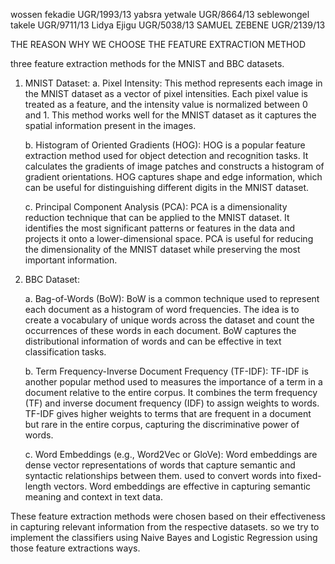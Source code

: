 wossen fekadie UGR/1993/13
yabsra yetwale UGR/8664/13
seblewongel takele UGR/9711/13
Lidya Ejigu UGR/5038/13
SAMUEL ZEBENE UGR/2139/13

THE REASON WHY WE CHOOSE THE FEATURE EXTRACTION METHOD

three feature extraction methods for the MNIST and BBC datasets.

1. MNIST Dataset:
   a. Pixel Intensity: This method represents each image in the MNIST dataset as a vector of pixel intensities. Each pixel value is treated as a feature, and the intensity value is normalized between 0 and 1. This method works well for the MNIST dataset as it captures the spatial information present in the images.

   b. Histogram of Oriented Gradients (HOG): HOG is a popular feature extraction method used for object detection and recognition tasks. It calculates the gradients of image patches and constructs a histogram of gradient orientations. HOG captures shape and edge information, which can be useful for distinguishing different digits in the MNIST dataset.

   c. Principal Component Analysis (PCA): PCA is a dimensionality reduction technique that can be applied to the MNIST dataset. It identifies the most significant patterns or features in the data and projects it onto a lower-dimensional space. PCA is useful for reducing the dimensionality of the MNIST dataset while preserving the most important information.

2. BBC Dataset:

   a. Bag-of-Words (BoW): BoW is a common technique used to represent each document as a histogram of word frequencies. The idea is to create a vocabulary of unique words across the dataset and count the occurrences of these words in each document. BoW captures the distributional information of words and can be effective in text classification tasks.

   b. Term Frequency-Inverse Document Frequency (TF-IDF): TF-IDF is another popular method used to measures the importance of a term in a document relative to the entire corpus. It combines the term frequency (TF) and inverse document frequency (IDF) to assign weights to words. TF-IDF gives higher weights to terms that are frequent in a document but rare in the entire corpus, capturing the discriminative power of words.

   c. Word Embeddings (e.g., Word2Vec or GloVe): Word embeddings are dense vector representations of words that capture semantic and syntactic relationships between them.  used to convert words into fixed-length vectors. Word embeddings are effective in capturing semantic meaning and context in text data.

These feature extraction methods were chosen based on their effectiveness in capturing relevant information from the respective datasets. so we  try to implement the classifiers using Naive Bayes and Logistic Regression using those feature extractions ways.